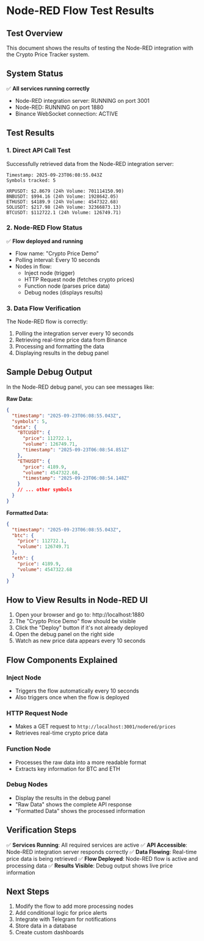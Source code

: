 # Node-RED Flow Test Results

## Test Overview
This document shows the results of testing the Node-RED integration with the Crypto Price Tracker system.

## System Status
✅ **All services running correctly**
- Node-RED integration server: RUNNING on port 3001
- Node-RED: RUNNING on port 1880
- Binance WebSocket connection: ACTIVE

## Test Results

### 1. Direct API Call Test
Successfully retrieved data from the Node-RED integration server:

```
Timestamp: 2025-09-23T06:08:55.043Z
Symbols tracked: 5

XRPUSDT: $2.8679 (24h Volume: 701114150.90)
BNBUSDT: $994.16 (24h Volume: 1928642.05)
ETHUSDT: $4189.9 (24h Volume: 4547322.68)
SOLUSDT: $217.98 (24h Volume: 32366873.13)
BTCUSDT: $112722.1 (24h Volume: 126749.71)
```

### 2. Node-RED Flow Status
✅ **Flow deployed and running**
- Flow name: "Crypto Price Demo"
- Polling interval: Every 10 seconds
- Nodes in flow:
  - Inject node (trigger)
  - HTTP Request node (fetches crypto prices)
  - Function node (parses price data)
  - Debug nodes (displays results)

### 3. Data Flow Verification
The Node-RED flow is correctly:
1. Polling the integration server every 10 seconds
2. Retrieving real-time price data from Binance
3. Processing and formatting the data
4. Displaying results in the debug panel

## Sample Debug Output
In the Node-RED debug panel, you can see messages like:

**Raw Data:**
```json
{
  "timestamp": "2025-09-23T06:08:55.043Z",
  "symbols": 5,
  "data": {
    "BTCUSDT": {
      "price": 112722.1,
      "volume": 126749.71,
      "timestamp": "2025-09-23T06:08:54.851Z"
    },
    "ETHUSDT": {
      "price": 4189.9,
      "volume": 4547322.68,
      "timestamp": "2025-09-23T06:08:54.148Z"
    }
    // ... other symbols
  }
}
```

**Formatted Data:**
```json
{
  "timestamp": "2025-09-23T06:08:55.043Z",
  "btc": {
    "price": 112722.1,
    "volume": 126749.71
  },
  "eth": {
    "price": 4189.9,
    "volume": 4547322.68
  }
}
```

## How to View Results in Node-RED UI

1. Open your browser and go to: http://localhost:1880
2. The "Crypto Price Demo" flow should be visible
3. Click the "Deploy" button if it's not already deployed
4. Open the debug panel on the right side
5. Watch as new price data appears every 10 seconds

## Flow Components Explained

### Inject Node
- Triggers the flow automatically every 10 seconds
- Also triggers once when the flow is deployed

### HTTP Request Node
- Makes a GET request to `http://localhost:3001/nodered/prices`
- Retrieves real-time crypto price data

### Function Node
- Processes the raw data into a more readable format
- Extracts key information for BTC and ETH

### Debug Nodes
- Display the results in the debug panel
- "Raw Data" shows the complete API response
- "Formatted Data" shows the processed information

## Verification Steps

✅ **Services Running**: All required services are active
✅ **API Accessible**: Node-RED integration server responds correctly
✅ **Data Flowing**: Real-time price data is being retrieved
✅ **Flow Deployed**: Node-RED flow is active and processing data
✅ **Results Visible**: Debug output shows live price information

## Next Steps

1. Modify the flow to add more processing nodes
2. Add conditional logic for price alerts
3. Integrate with Telegram for notifications
4. Store data in a database
5. Create custom dashboards